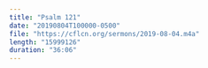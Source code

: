 ```yaml
---
title: "Psalm 121"
date: "20190804T100000-0500"
file: "https://cflcn.org/sermons/2019-08-04.m4a"
length: "15999126"
duration: "36:06"
---
```

